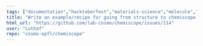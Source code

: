 ```yaml
---
tags: ["documentation","hacktoberfest","materials-science","molecule","visualization","web"]
title: "Write an example/recipe for going from structure to chemiscope input"
html_url: "https://github.com/lab-cosmo/chemiscope/issues/114"
user: "Luthaf"
repo: "cosmo-epfl/chemiscope"
---
```


